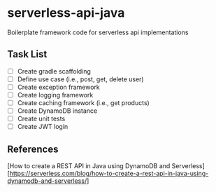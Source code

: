 # serverless-api-java
Boilerplate framework code for serverless api implementations

## Task List
- [ ] Create gradle scaffolding
- [ ] Define use case (i.e., post, get, delete user)
- [ ] Create exception framework
- [ ] Create logging framework
- [ ] Create caching framework (i.e., get products)
- [ ] Create DynamoDB instance
- [ ] Create unit tests 
- [ ] Create JWT login

## References
[How to create a REST API in Java using DynamoDB and Serverless][https://serverless.com/blog/how-to-create-a-rest-api-in-java-using-dynamodb-and-serverless/]
